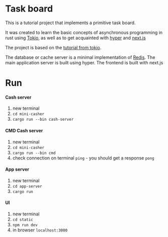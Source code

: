 # Task board

This is a tutorial project that implements a primitive task board.

It was created to learn the basic concepts of asynchronous programming in rust
using [Tokio](https://tokio.rs/), as well as to get acquainted with [hyper](https://hyper.rs/) and [next.js](https://nextjs.org/)

The project is based on the [tutorial from tokio](https://tokio.rs/tokio/tutorial).

The database or cache server is a minimal implementation of [Redis](https://redis.io/). The main application server is built using hyper. The frontend is built with next.js

# Run

#### Cash server
1. new terminal
2. `cd mini-casher`
3. `cargo run --bin cash-server`

#### CMD Cash server
1. new terminal
2. `cd mini-casher`
3. `cargo run --bin cmd`
4. check connection on terminal `ping` - you should get a response `pong`

#### App server
1. new terminal
2. `cd app-server`
3. `cargo run`

#### UI
1. new terminal
2. `cd static`
3. `npm run dev`
4. in browser `localhost:3000`
